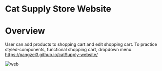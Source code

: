 # Cat Supply Store Website

# Overview
  User can add products to shopping cart and edit shopping cart.
  To practice styled-components, functional shopping cart, dropdown menu.
  https://pangzei3.github.io/catSupply-website/
  
![web](https://user-images.githubusercontent.com/64483501/182247604-c9b28d79-ce0a-4c98-bce1-397d8487fa72.png)
